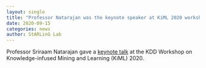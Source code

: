 ```yaml
---
layout: single
title: "Professor Natarajan was the keynote speaker at KiML 2020 workshop @ KDD 2020"
date: 2020-09-15
categories: news
author: StARLinG Lab
---
```

Professor Sriraam Natarajan gave a [keynote talk](https://aiisc.ai/KiML2020/speakers.html) at the KDD Workshop on Knowledge-infused Mining and Learning (KiML) 2020.

